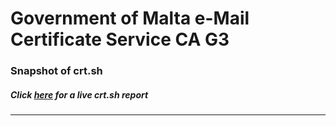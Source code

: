 # Government of Malta e-Mail Certificate Service CA G3
### Snapshot of crt.sh
##### Click [here](https://crt.sh/?q=9D83025D365976C100FAAF0CC59487E9BD5211770AE394BCE6C7D0E6BC926769) for a live crt.sh report

---
